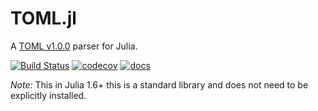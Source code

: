 # TOML.jl

A [TOML v1.0.0](https://github.com/toml-lang/toml) parser for Julia.

[![Build Status](https://travis-ci.org/KristofferC/TOML.jl.svg?branch=master)](https://travis-ci.org/KristofferC/TOML.jl)
[![codecov](https://codecov.io/gh/KristofferC/TOML.jl/branch/master/graph/badge.svg)](https://codecov.io/gh/KristofferC/TOML.jl)
[![docs](https://img.shields.io/badge/docs-dev-blue.svg)](https://kristofferc.github.io/TOML.jl/dev/)

*Note:*  This in Julia 1.6+ this is a standard library and does not need to be explicitly installed.
